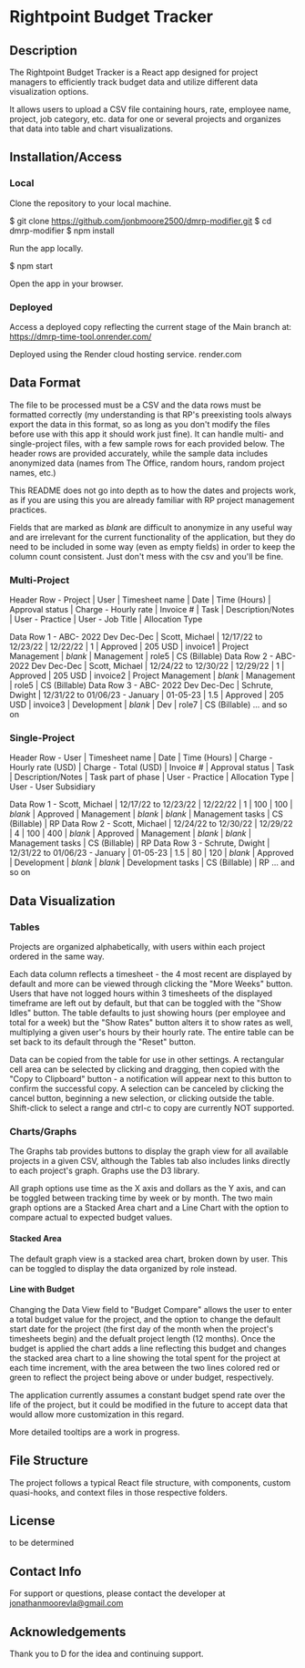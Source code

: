 # Rightpoint Budget Tracker

## Description

The Rightpoint Budget Tracker is a React app designed for project managers to efficiently track budget data and utilize different data visualization options.

It allows users to upload a CSV file containing hours, rate, employee name, project, job category, etc. data for one or several projects and organizes that data into table and chart visualizations. 


## Installation/Access

### Local

Clone the repository to your local machine.

$ git clone https://github.com/jonbmoore2500/dmrp-modifier.git
$ cd dmrp-modifier
$ npm install

Run the app locally.

$ npm start

Open the app in your browser.


### Deployed

Access a deployed copy reflecting the current stage of the Main branch at: https://dmrp-time-tool.onrender.com/

Deployed using the Render cloud hosting service. render.com 


## Data Format

The file to be processed must be a CSV and the data rows must be formatted correctly (my understanding is that RP's preexisting tools always export the data in this format, so as long as you don't modify the files before use with this app it should work just fine). It can handle multi- and single-project files, with a few sample rows for each provided below. The header rows are provided accurately, while the sample data includes anonymized data (names from The Office, random hours, random project names, etc.)

This README does not go into depth as to how the dates and projects work, as if you are using this you are already familiar with RP project management practices. 

Fields that are marked as *blank* are difficult to anonymize in any useful way and are irrelevant for the current functionality of the application, but they do need to be included in some way (even as empty fields) in order to keep the column count consistent. Just don't mess with the csv and you'll be fine.

### Multi-Project

Header Row - Project | User | Timesheet name | Date | Time (Hours) | Approval status | Charge - Hourly rate | Invoice # | Task | Description/Notes | User - Practice | User - Job Title | Allocation Type

Data Row 1 - ABC- 2022 Dev Dec-Dec | Scott, Michael | 12/17/22 to 12/23/22 | 12/22/22 | 1 | Approved | 205 USD | invoice1 | Project Management | *blank* | Management | role5 | CS (Billable)
Data Row 2 - ABC- 2022 Dev Dec-Dec | Scott, Michael | 12/24/22 to 12/30/22 | 12/29/22 | 1 | Approved | 205 USD | invoice2 | Project Management | *blank* | Management | role5 | CS (Billable)
Data Row 3 - ABC- 2022 Dev Dec-Dec | Schrute, Dwight | 12/31/22 to 01/06/23 - January | 01-05-23 | 1.5 | Approved | 205 USD | invoice3 | Development | *blank* | Dev | role7 | CS (Billable)
... and so on

### Single-Project

Header Row - User | Timesheet name | Date | Time (Hours) | Charge - Hourly rate (USD) | Charge - Total (USD) | Invoice # | Approval status | Task | Description/Notes | Task part of phase | User - Practice | Allocation Type | User - User Subsidiary

Data Row 1 - Scott, Michael | 12/17/22 to 12/23/22 | 12/22/22 | 1 | 100 | 100 | *blank* | Approved | Management | *blank* | *blank* | Management tasks | CS (Billable) | RP
Data Row 2 - Scott, Michael | 12/24/22 to 12/30/22 | 12/29/22 | 4 | 100 | 400 | *blank* | Approved | Management | *blank* | *blank* | Management tasks | CS (Billable) | RP
Data Row 3 - Schrute, Dwight | 12/31/22 to 01/06/23 - January | 01-05-23 | 1.5 | 80 | 120 | *blank* | Approved | Development | *blank* | *blank* | Development tasks | CS (Billable) | RP
... and so on


## Data Visualization

### Tables

Projects are organized alphabetically, with users within each project ordered in the same way. 

Each data column reflects a timesheet - the 4 most recent are displayed by default and more can be viewed through clicking the "More Weeks" button. Users that have not logged hours within 3 timesheets of the displayed timeframe are left out by default, but that can be toggled with the "Show Idles" button. The table defaults to just showing hours (per employee and total for a week) but the "Show Rates" button alters it to show rates as well, multiplying a given user's hours by their hourly rate. The entire table can be set back to its default through the "Reset" button.

Data can be copied from the table for use in other settings. A rectangular cell area can be selected by clicking and dragging, then copied with the "Copy to Clipboard" button - a notification will appear next to this button to confirm the successful copy. A selection can be canceled by clicking the cancel button, beginning a new selection, or clicking outside the table. Shift-click to select a range and ctrl-c to copy are currently NOT supported. 

### Charts/Graphs

The Graphs tab provides buttons to display the graph view for all available projects in a given CSV, although the Tables tab also includes links directly to each project's graph. Graphs use the D3 library.

All graph options use time as the X axis and dollars as the Y axis, and can be toggled between tracking time by week or by month. The two main graph options are a Stacked Area chart and a Line Chart with the option to compare actual to expected budget values.

#### Stacked Area
The default graph view is a stacked area chart, broken down by user. This can be toggled to display the data organized by role instead.

#### Line with Budget
Changing the Data View field to "Budget Compare" allows the user to enter a total budget value for the project, and the option to change the default start date for the project (the first day of the month when the project's timesheets begin) and the defualt project length (12 months). Once the budget is applied the chart adds a line reflecting this budget and changes the stacked area chart to a line showing the total spent for the project at each time increment, with the area between the two lines colored red or green to reflect the project being above or under budget, respectively.

The application currently assumes a constant budget spend rate over the life of the project, but it could be modified in the future to accept data that would allow more customization in this regard. 

More detailed tooltips are a work in progress. 

## File Structure

The project follows a typical React file structure, with components, custom quasi-hooks, and context files in those respective folders. 

## License

to be determined

## Contact Info

For support or questions, please contact the developer at jonathanmoorevla@gmail.com

## Acknowledgements

Thank you to D for the idea and continuing support. 